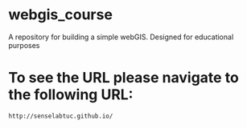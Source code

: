 # webgis_course
A repository for building a simple webGIS. Designed for educational purposes

# To see the URL please navigate to the following URL:

    http://senselabtuc.github.io/

